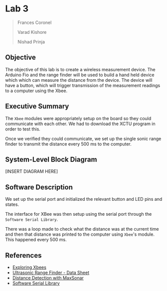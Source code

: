 # Lab 3

> Frances Coronel
>
> Varad Kishore
>
> Nishad Prinja

## Objective

The objective of this lab is to create a wireless measurement device. The Arduino Fio and the range finder will be used to build a hand held device which which can measure the distance from the device.  The device will have a button, which will trigger transmission of the measurement readings to a computer using the Xbee.

## Executive Summary

The `Xbee` modules were appropriately setup on the board so they could communicate with each other. We had to download the XCTU program in order to test this.

Once we verified they could communicate, we set up the single sonic range finder to transmit the distance every 500 ms to the computer.

## System-Level Block Diagram

[INSERT DIAGRAM HERE]

## Software Description

We set up the serial port and initialized the relevant button and LED pins and states.

The interface for XBee was then setup using the serial port through the `Software Serial Library`.

There was a loop made to check what the distance was at the current time and then that distance was printed to the computer using `Xbee`'s module. This happened every 500 ms.

## References

- [Exploring Xbees](https://learn.sparkfun.com/tutorials/exploring-xbees-and-xctu)
- [Ultrasonic Range Finder - Data Sheet](http://maxbotix.com/documents/HRLV-MaxSonar-EZ_Datasheet.pdf)
- [Distance Detection with MaxSonar](http://playground.arduino.cc/Main/MaxSonar)
- [Software Serial Library](https://www.arduino.cc/en/Reference/SoftwareSerial)